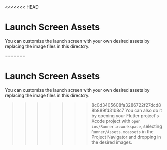 <<<<<<< HEAD
# Launch Screen Assets

You can customize the launch screen with your own desired assets by replacing the image files in this directory.

=======
# Launch Screen Assets

You can customize the launch screen with your own desired assets by replacing the image files in this directory.

>>>>>>> 8c0d3405608fa3286722f27dcd88b889fd31b8c7
You can also do it by opening your Flutter project's Xcode project with `open ios/Runner.xcworkspace`, selecting `Runner/Assets.xcassets` in the Project Navigator and dropping in the desired images.